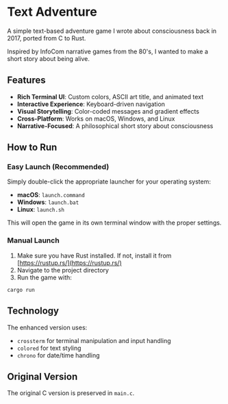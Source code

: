 # Text Adventure

A simple text-based adventure game I wrote about consciousness back in 2017, ported from C to Rust.

Inspired by InfoCom narrative games from the 80's, I wanted to make a short story about being alive.

## Features
- **Rich Terminal UI**: Custom colors, ASCII art title, and animated text
- **Interactive Experience**: Keyboard-driven navigation
- **Visual Storytelling**: Color-coded messages and gradient effects
- **Cross-Platform**: Works on macOS, Windows, and Linux
- **Narrative-Focused**: A philosophical short story about consciousness

## How to Run

### Easy Launch (Recommended)
Simply double-click the appropriate launcher for your operating system:
- **macOS**: `launch.command`
- **Windows**: `launch.bat`
- **Linux**: `launch.sh`

This will open the game in its own terminal window with the proper settings.

### Manual Launch
1. Make sure you have Rust installed. If not, install it from [https://rustup.rs/](https://rustup.rs/)
2. Navigate to the project directory
3. Run the game with:
```
cargo run
```

## Technology
The enhanced version uses:
- `crossterm` for terminal manipulation and input handling
- `colored` for text styling
- `chrono` for date/time handling

## Original Version
The original C version is preserved in `main.c`.